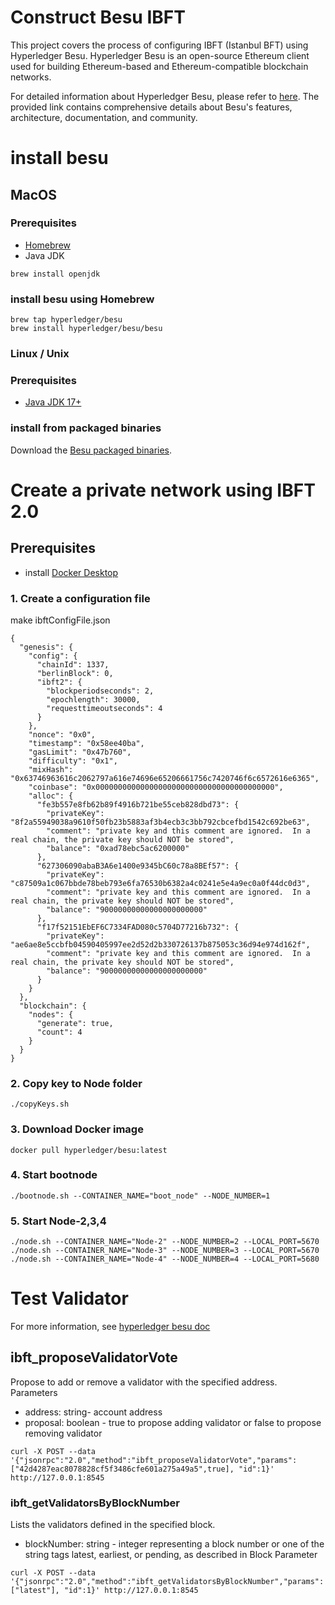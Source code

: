 # Construct Besu IBFT
This project covers the process of configuring IBFT (Istanbul BFT) using Hyperledger Besu. Hyperledger Besu is an open-source Ethereum client used for building Ethereum-based and Ethereum-compatible blockchain networks.

For detailed information about Hyperledger Besu, please refer to [here](https://besu.hyperledger.org/en/stable/). The provided link contains comprehensive details about Besu's features, architecture, documentation, and community.
# install besu


## MacOS
### Prerequisites
- [Homebrew](https://brew.sh/)
- Java JDK
```
brew install openjdk
```

### install besu using Homebrew
```
brew tap hyperledger/besu
brew install hyperledger/besu/besu
```
### Linux / Unix

### Prerequisites
- [Java JDK 17+](https://www.oracle.com/java/technologies/downloads/)

### install from packaged binaries
Download the [Besu packaged binaries](https://github.com/hyperledger/besu/releases).

# Create a private network using IBFT 2.0
## Prerequisites
- install [Docker Desktop](https://docs.docker.com/get-docker/)
### 1. Create a configuration file
make ibftConfigFile.json
```
{
  "genesis": {
    "config": {
      "chainId": 1337,
      "berlinBlock": 0,
      "ibft2": {
        "blockperiodseconds": 2,
        "epochlength": 30000,
        "requesttimeoutseconds": 4
      }
    },
    "nonce": "0x0",
    "timestamp": "0x58ee40ba",
    "gasLimit": "0x47b760",
    "difficulty": "0x1",
    "mixHash": "0x63746963616c2062797a616e74696e65206661756c7420746f6c6572616e6365",
    "coinbase": "0x0000000000000000000000000000000000000000",
    "alloc": {
      "fe3b557e8fb62b89f4916b721be55ceb828dbd73": {
        "privateKey": "8f2a55949038a9610f50fb23b5883af3b4ecb3c3bb792cbcefbd1542c692be63",
        "comment": "private key and this comment are ignored.  In a real chain, the private key should NOT be stored",
        "balance": "0xad78ebc5ac6200000"
      },
      "627306090abaB3A6e1400e9345bC60c78a8BEf57": {
        "privateKey": "c87509a1c067bbde78beb793e6fa76530b6382a4c0241e5e4a9ec0a0f44dc0d3",
        "comment": "private key and this comment are ignored.  In a real chain, the private key should NOT be stored",
        "balance": "90000000000000000000000"
      },
      "f17f52151EbEF6C7334FAD080c5704D77216b732": {
        "privateKey": "ae6ae8e5ccbfb04590405997ee2d52d2b330726137b875053c36d94e974d162f",
        "comment": "private key and this comment are ignored.  In a real chain, the private key should NOT be stored",
        "balance": "90000000000000000000000"
      }
    }
  },
  "blockchain": {
    "nodes": {
      "generate": true,
      "count": 4
    }
  }
}
```

### 2. Copy key to Node folder
```
./copyKeys.sh
```

### 3. Download Docker image
```
docker pull hyperledger/besu:latest
```

### 4. Start bootnode
```
./bootnode.sh --CONTAINER_NAME="boot_node" --NODE_NUMBER=1
```

### 5. Start Node-2,3,4
```
./node.sh --CONTAINER_NAME="Node-2" --NODE_NUMBER=2 --LOCAL_PORT=5670
./node.sh --CONTAINER_NAME="Node-3" --NODE_NUMBER=3 --LOCAL_PORT=5670
./node.sh --CONTAINER_NAME="Node-4" --NODE_NUMBER=4 --LOCAL_PORT=5680
```

# Test Validator
For more information, see [hyperledger besu doc](https://besu.hyperledger.org/en/stable/private-networks/reference/api/#ibft_getvalidatorsbyblocknumber)

## ibft_proposeValidatorVote
Propose to add or remove a validator with the specified address.
Parameters
- address: string- account address
- proposal: boolean - true to propose adding validator or false to propose removing validator
```
curl -X POST --data '{"jsonrpc":"2.0","method":"ibft_proposeValidatorVote","params":["42d4287eac8078828cf5f3486cfe601a275a49a5",true], "id":1}' http://127.0.0.1:8545
```

### ibft_getValidatorsByBlockNumber
Lists the validators defined in the specified block.
- blockNumber: string - integer representing a block number or one of the string tags latest, earliest, or pending, as described in Block Parameter
```
curl -X POST --data '{"jsonrpc":"2.0","method":"ibft_getValidatorsByBlockNumber","params":["latest"], "id":1}' http://127.0.0.1:8545
```